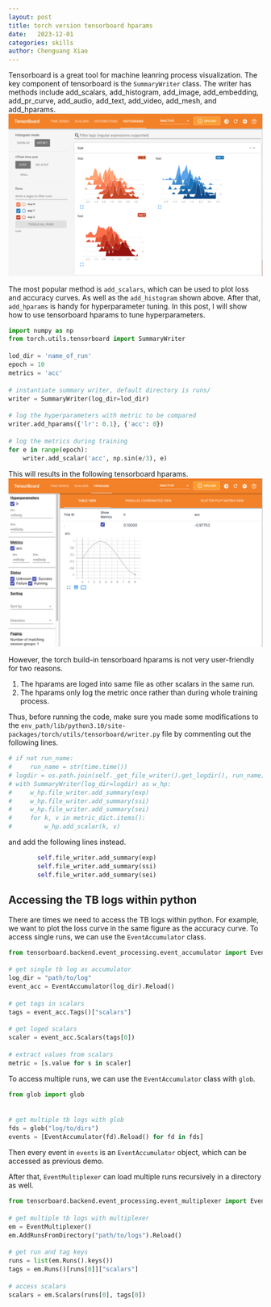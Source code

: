 ```yaml
---
layout: post
title: torch version tensorboard hparams
date:   2023-12-01
categories: skills
author: Chenguang Xiao
---
```


Tensorboard is a great tool for machine leanring process visualization.
The key component of tensorboard is the `SummaryWriter` class.
The writer has methods include add_scalars, add_histogram, add_image, add_embedding, add_pr_curve, add_audio, add_text, add_video, add_mesh, and add_hparams.
![add_hparams](/assets/images/post/tb-hist.png)

The most popular method is `add_scalars`, which can be used to plot loss and accuracy curves. As well as the `add_histogram` shown above.
After that, `add_hparams` is handy for hyperparameter tuning. In this post, I will show how to use tensorboard hparams to tune hyperparameters.

```python
import numpy as np
from torch.utils.tensorboard import SummaryWriter

lod_dir = 'name_of_run'
epoch = 10
metrics = 'acc'

# instantiate summary writer, default directory is runs/
writer = SummaryWriter(log_dir=lod_dir)

# log the hyperparameters with metric to be compared
writer.add_hparams({'lr': 0.1}, {'acc': 0})

# log the metrics during training
for e in range(epoch):
    writer.add_scalar('acc', np.sin(e/3), e)
```
This will results in the following tensorboard hparams.
![add_hparam](/assets/images/post/tb-hparam.png)

However, the torch build-in tensorboard hparams is not very user-friendly for two reasons.
1. The hparams are loged into same file as other scalars in the same run.
2. The hparams only log the metric once rather than during whole training process.

Thus, before running the code, make sure you made some modifications to the `env_path/lib/python3.10/site-packages/torch/utils/tensorboard/writer.py` file by commenting out the following lines. 
```python
# if not run_name:
#     run_name = str(time.time())
# logdir = os.path.join(self._get_file_writer().get_logdir(), run_name)
# with SummaryWriter(log_dir=logdir) as w_hp:
#     w_hp.file_writer.add_summary(exp)
#     w_hp.file_writer.add_summary(ssi)
#     w_hp.file_writer.add_summary(sei)
#     for k, v in metric_dict.items():
#         w_hp.add_scalar(k, v)
```
and add the following lines instead.
```python
        self.file_writer.add_summary(exp)
        self.file_writer.add_summary(ssi)
        self.file_writer.add_summary(sei)
```

## Accessing the TB logs within python

There are times we need to access the TB logs within python.
For example, we want to plot the loss curve in the same figure as the accuracy curve.
To access single runs, we can use the `EventAccumulator` class.
```python
from tensorboard.backend.event_processing.event_accumulator import EventAccumulator

# get single tb log as accumulator
log_dir = "path/to/log"
event_acc = EventAccumulator(log_dir).Reload()

# get tags in scalars
tags = event_acc.Tags()["scalars"]

# get loged scalars
scaler = event_acc.Scalars(tags[0])

# extract values from scalars
metric = [s.value for s in scaler]
```

To access multiple runs, we can use the `EventAccumulator` class with `glob`.
```python
from glob import glob


# get multiple tb logs with glob
fds = glob("log/to/dirs")
events = [EventAccumulator(fd).Reload() for fd in fds]
```

Then every event in `events` is an `EventAccumulator` object, which can be accessed as previous demo.

After that, `EventMultiplexer` can load multiple runs recursively in a directory as well.

```python
from tensorboard.backend.event_processing.event_multiplexer import EventMultiplexer

# get multiple tb logs with multiplexer
em = EventMultiplexer()
em.AddRunsFromDirectory("path/to/logs").Reload()

# get run and tag keys
runs = list(em.Runs().keys())
tags = em.Runs()[runs[0]]["scalars"]

# access scalars
scalars = em.Scalars(runs[0], tags[0])
```
